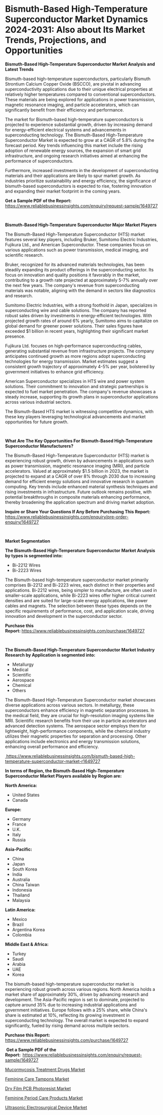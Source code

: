 <p><h1>Bismuth-Based High-Temperature Superconductor Market Dynamics 2024-2031: Also about Its Market Trends, Projections, and Opportunities</h1></p><p><strong>Bismuth-Based High-Temperature Superconductor Market Analysis and Latest Trends</strong></p>
<p><p>Bismuth-based high-temperature superconductors, particularly Bismuth Strontium Calcium Copper Oxide (BSCCO), are pivotal in advancing superconductivity applications due to their unique electrical properties at relatively higher temperatures compared to conventional superconductors. These materials are being explored for applications in power transmission, magnetic resonance imaging, and particle accelerators, which can significantly benefit from their efficiency and performance.</p><p>The market for Bismuth-based high-temperature superconductors is projected to experience substantial growth, driven by increasing demand for energy-efficient electrical systems and advancements in superconducting technology. The Bismuth-Based High-Temperature Superconductor Market is expected to grow at a CAGR of 5.8% during the forecast period. Key trends influencing this market include the rising adoption of renewable energy sources, the expansion of smart grid infrastructure, and ongoing research initiatives aimed at enhancing the performance of superconductors.</p><p>Furthermore, increased investments in the development of superconducting materials and their applications are likely to spur market growth. As industries prioritize sustainability and energy efficiency, the significance of bismuth-based superconductors is expected to rise, fostering innovation and expanding their market footprint in the coming years.</p></p>
<p><strong>Get a Sample PDF of the Report:&nbsp;</strong> <a href="https://www.reliablebusinessinsights.com/enquiry/request-sample/1649727?utm_campaign=57&utm_medium=2&utm_source=Github&utm_content=ia&utm_term=15102024&utm_id=bismuth-based-high-temperature-superconductor">https://www.reliablebusinessinsights.com/enquiry/request-sample/1649727</a></p>
<p>&nbsp;</p>
<p><strong>Bismuth-Based High-Temperature Superconductor Major Market Players</strong></p>
<p><p>The Bismuth-Based High-Temperature Superconductor (HTS) market features several key players, including Bruker, Sumitomo Electric Industries, Fujikura Ltd., and American Superconductor. These companies focus on various applications such as power transmission, medical imaging, and scientific research.</p><p>Bruker, recognized for its advanced materials technologies, has been steadily expanding its product offerings in the superconducting sector. Its focus on innovation and quality positions it favorably in the market, contributing to a growth rate projected at approximately 5-7% annually over the next few years. The company's revenue from superconducting materials was notable, aligning with the demand in sectors like diagnostics and research.</p><p>Sumitomo Electric Industries, with a strong foothold in Japan, specializes in superconducting wire and cable solutions. The company has reported robust sales driven by investments in energy-efficient technologies. With projected growth rates of around 6% yearly, Sumitomo aims to capitalize on global demand for greener power solutions. Their sales figures have exceeded $1 billion in recent years, highlighting their significant market presence.</p><p>Fujikura Ltd. focuses on high-performance superconducting cables, generating substantial revenue from infrastructure projects. The company anticipates continued growth as more regions adopt superconducting technologies for energy transmission. Market estimates suggest a consistent growth trajectory of approximately 4-5% per year, bolstered by government initiatives to enhance grid efficiency.</p><p>American Superconductor specializes in HTS wire and power system solutions. Their commitment to innovation and strategic partnerships is expected to fuel market penetration. The company's revenue showcases a steady increase, supporting its growth plans in superconductor applications across various industrial sectors.</p><p>The Bismuth-Based HTS market is witnessing competitive dynamics, with these key players leveraging technological advancements and market opportunities for future growth.</p></p>
<p>&nbsp;</p>
<p><strong>What Are The Key Opportunities For Bismuth-Based High-Temperature Superconductor Manufacturers?</strong></p>
<p><p>The Bismuth-Based High-Temperature Superconductor (HTS) market is experiencing robust growth, driven by advancements in applications such as power transmission, magnetic resonance imaging (MRI), and particle accelerators. Valued at approximately $1.5 billion in 2023, the market is projected to expand at a CAGR of over 8% through 2030 due to increasing demand for efficient energy solutions and innovative research in quantum computing. Key trends include enhanced material synthesis techniques and rising investments in infrastructure. Future outlook remains positive, with potential breakthroughs in composite materials enhancing performance, thereby broadening the application spectrum and driving market adoption.</p></p>
<p><strong>Inquire or Share Your Questions If Any Before Purchasing This Report:</strong> <a href="https://www.reliablebusinessinsights.com/enquiry/pre-order-enquiry/1649727?utm_campaign=57&utm_medium=2&utm_source=Github&utm_content=ia&utm_term=15102024&utm_id=bismuth-based-high-temperature-superconductor">https://www.reliablebusinessinsights.com/enquiry/pre-order-enquiry/1649727</a></p>
<p>&nbsp;</p>
<p><strong>Market Segmentation</strong></p>
<p><strong>The Bismuth-Based High-Temperature Superconductor Market Analysis by types is segmented into:</strong></p>
<p><ul><li>Bi-2212 Wires</li><li>Bi-2223 Wires</li></ul></p>
<p><p>The Bismuth-based high-temperature superconductor market primarily comprises Bi-2212 and Bi-2223 wires, each distinct in their properties and applications. Bi-2212 wires, being simpler to manufacture, are often used in smaller-scale applications, while Bi-2223 wires offer higher critical current densities and are suited for large-scale energy applications, like power cables and magnets. The selection between these types depends on the specific requirements of performance, cost, and application scale, driving innovation and development in the superconductor sector.</p></p>
<p><strong>Purchase this Report:&nbsp;</strong><a href="https://www.reliablebusinessinsights.com/purchase/1649727?utm_campaign=57&utm_medium=2&utm_source=Github&utm_content=ia&utm_term=15102024&utm_id=bismuth-based-high-temperature-superconductor">https://www.reliablebusinessinsights.com/purchase/1649727</a></p>
<p>&nbsp;</p>
<p><strong>The Bismuth-Based High-Temperature Superconductor Market Industry Research by Application is segmented into:</strong></p>
<p><ul><li>Metallurgy</li><li>Medical</li><li>Scientific</li><li>Aerospace</li><li>Chemical</li><li>Others</li></ul></p>
<p><p>The Bismuth-Based High-Temperature Superconductor market showcases diverse applications across various sectors. In metallurgy, these superconductors enhance efficiency in magnetic separation processes. In the medical field, they are crucial for high-resolution imaging systems like MRI. Scientific research benefits from their use in particle accelerators and advanced detection systems. The aerospace sector employs them for lightweight, high-performance components, while the chemical industry utilizes their magnetic properties for separation and processing. Other applications include electronics and energy transmission solutions, enhancing overall performance and efficiency.</p></p>
<p><a href="https://www.reliablebusinessinsights.com/bismuth-based-high-temperature-superconductor-market-r1649727?utm_campaign=57&utm_medium=2&utm_source=Github&utm_content=ia&utm_term=15102024&utm_id=bismuth-based-high-temperature-superconductor">&nbsp;https://www.reliablebusinessinsights.com/bismuth-based-high-temperature-superconductor-market-r1649727</a></p>
<p><strong>In terms of Region, the Bismuth-Based High-Temperature Superconductor Market Players available by Region are:</strong></p>
<p>
    <p> <strong> North America: </strong>
        <ul>
            <li>United States</li>
            <li>Canada</li>
        </ul>
        </p> 
    <p> <strong> Europe: </strong>
        <ul>
            <li>Germany</li>
            <li>France</li>
            <li>U.K.</li>
            <li>Italy</li>
            <li>Russia</li>
        </ul>
        </p> 
    <p> <strong> Asia-Pacific: </strong>
        <ul>
            <li>China</li>
            <li>Japan</li>
            <li>South Korea</li>
            <li>India</li>
            <li>Australia</li>
            <li>China Taiwan</li>
            <li>Indonesia</li>
            <li>Thailand</li>
            <li>Malaysia</li>
        </ul>
        </p> 
    <p> <strong> Latin America: </strong>
        <ul>
            <li>Mexico</li>
            <li>Brazil</li>
            <li>Argentina Korea</li>
            <li>Colombia</li>
        </ul>
        </p> 
    <p> <strong> Middle East & Africa: </strong>
        <ul>
            <li>Turkey</li>
            <li>Saudi</li>
            <li>Arabia</li>
            <li>UAE</li>
            <li>Korea</li>
        </ul>
    </p>
    </p>
<p><p>The bismuth-based high-temperature superconductor market is experiencing robust growth across various regions. North America holds a market share of approximately 30%, driven by advancing research and development. The Asia-Pacific region is set to dominate, projected to capture around 35% due to increasing industrial applications and government initiatives. Europe follows with a 25% share, while China's share is estimated at 10%, reflecting its growing investment in superconducting technology. The overall market is expected to expand significantly, fueled by rising demand across multiple sectors.</p></p>
<p><strong>Purchase this Report: </strong><a href="https://www.reliablebusinessinsights.com/purchase/1649727?utm_campaign=57&utm_medium=2&utm_source=Github&utm_content=ia&utm_term=15102024&utm_id=bismuth-based-high-temperature-superconductor">https://www.reliablebusinessinsights.com/purchase/1649727</a></p>
<p>&nbsp;<strong>Get a Sample PDF of the Report:&nbsp;&nbsp;</strong><a href="https://www.reliablebusinessinsights.com/enquiry/request-sample/1649727?utm_campaign=57&utm_medium=2&utm_source=Github&utm_content=ia&utm_term=15102024&utm_id=bismuth-based-high-temperature-superconductor">https://www.reliablebusinessinsights.com/enquiry/request-sample/1649727</a></p>
<p><strong></strong></p>
<p><p><a href="https://github.com/lourdestd6bs/Market-Research-Report-List-1/blob/main/mucormycosis-treatment-drugs-market.md?utm_campaign=57&utm_medium=2&utm_source=Github&utm_content=ia&utm_term=15102024&utm_id=bismuth-based-high-temperature-superconductor">Mucormycosis Treatment Drugs Market</a></p><p><a href="https://www.linkedin.com/pulse/feminine-care-tampons-industry-sector-market-dynamics-future-yvsmf?trk=public_post_embed_feed-article-content&utm_campaign=57&utm_medium=2&utm_source=Github&utm_content=ia&utm_term=15102024&utm_id=bismuth-based-high-temperature-superconductor">Feminine Care Tampons Market</a></p><p><a href="https://www.linkedin.com/pulse/dry-film-pcb-photoresist-market-industry-landscape-growth-trajectories-hteif?trk=public_post_embed_feed-article-content&utm_campaign=57&utm_medium=2&utm_source=Github&utm_content=ia&utm_term=15102024&utm_id=bismuth-based-high-temperature-superconductor">Dry Film PCB Photoresist Market</a></p><p><a href="https://www.linkedin.com/pulse/global-feminine-period-care-products-industry-analysis-report-a0a3f?trk=public_post_embed_feed-article-content&utm_campaign=57&utm_medium=2&utm_source=Github&utm_content=ia&utm_term=15102024&utm_id=bismuth-based-high-temperature-superconductor">Feminine Period Care Products Market</a></p><p><a href="https://github.com/tenoreduwagley4rt/Market-Research-Report-List-1/blob/main/ultrasonic-electrosurgical-device-market.md?utm_campaign=57&utm_medium=2&utm_source=Github&utm_content=ia&utm_term=15102024&utm_id=bismuth-based-high-temperature-superconductor">Ultrasonic Electrosurgical Device Market</a></p></p>